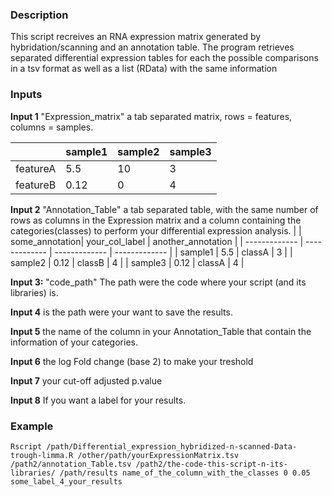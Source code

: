 ### Description  

This script recreives an RNA expression matrix generated by hybridation/scanning and an annotation table. The program retrieves separated differential expression tables for each the possible comparisons in a tsv format as well as a list (RData) with the same information

### Inputs

**Input 1** "Expression_matrix" a tab separated matrix, rows = features, columns = samples.

|  | sample1 | sample2 | sample3 |
| ------------- | ------------- | ------------- | ------------- |
| featureA  | 5.5  | 10  | 3  |
| featureB  | 0.12  | 0  | 4  |

**Input 2** "Annotation_Table" a tab separated table, with the same number of rows as columns in the Expression matrix and a column containing the categories(classes) to perform your differential expression analysis.
|  | some_annotation| your_col_label | another_annotation |
| ------------- | ------------- | ------------- | ------------- |
| sample1  | 5.5  | classA  | 3  |
| sample2  | 0.12  | classB  | 4  |
| sample3  | 0.12  | classA  | 4  |

**Input 3:** "code_path" The path were the code where your script (and its libraries) is.

**Input 4** is the path were your want to save the results.

**Input 5** the name of the column in your Annotation_Table that contain the information of your categories. 

**Input 6** the log Fold change (base 2) to make your treshold

**Input 7** your cut-off adjusted p.value

**Input 8** If you want a label for your results.

### Example  
```Rscript /path/Differential_expression_hybridized-n-scanned-Data-trough-limma.R /other/path/yourExpressionMatrix.tsv /path2/annotation_Table.tsv /path2/the-code-this-script-n-its-libraries/ /path/results name_of_the_column_with_the_classes 0 0.05 some_label_4_your_results```
